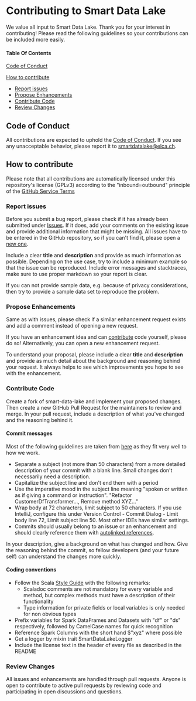 # Contributing to Smart Data Lake
We value all input to Smart Data Lake. Thank you for your interest in contributing!
Please read the following guidelines so your contributions can be included more easily. 
 
#### Table Of Contents
[Code of Conduct](#code-of-conduct)

[How to contribute](#how-to-contribute)
* [Report issues](#report-issues)
* [Propose Enhancements](#propose-enhancements)
* [Contribute Code](#contribute-code)
* [Review Changes](#review-changes)
 


## Code of Conduct
All contributions are expected to uphold the [Code of Conduct](CODE_OF_CONDUCT.md). 
If you see any unacceptable behavior, please report it to [smartdatalake@elca.ch](mailto:smartdatalake@elca.ch). 

## How to contribute
Please note that all contributions are automatically licensed under this repository's license (GPLv3) according to the "inbound=outbound" principle of the [GitHub Service Terms](https://help.github.com/en/github/site-policy/github-terms-of-service#6-contributions-under-repository-license)

### Report issues
Before you submit a bug report, please check if it has already been submitted under [Issues](https://github.com/smart-data-lake/smart-data-lake/issues).
If it does, add your comments on the existing issue and provide additional information that might be missing. 
All issues have to be entered in the GitHub repository, so if you can't find it, please open a [new one](https://github.com/smart-data-lake/smart-data-lake/issues/new).

Include a clear **title** and **description** and provide as much information as possible. 
Depending on the use case, try to include a minimum example so that the issue can be reproduced.
Include error messages and stacktraces, make sure to use proper markdown so your report is clear.

If you can not provide sample data, e.g. because of privacy considerations, then try to provide a sample data set to reproduce the problem.

### Propose Enhancements
Same as with issues, please check if a similar enhancement request exists and add a comment instead of opening a new request.

If you have an enhancement idea and can [contribute](#contribute-code) code yourself, please do so!
Alternatively, you can open a new enhancement request. 

To understand your proposal, please include a clear **title** and **description** and provide as much detail
about the background and reasoning behind your request. 
It always helps to see which improvements you hope to see with the enhancement.  

### Contribute Code
Create a fork of smart-data-lake and implement your proposed changes. 
Then create a new GitHub Pull Request for the maintainers to review and merge. 
In your pull request, include a description of what you've changed and the reasoning behind it. 

#### Commit messages
Most of the following guidelines are taken from [here](https://chris.beams.io/posts/git-commit/) as they fit very well to how we work.
* Separate a subject (not more than 50 characters) from a more detailed description of your commit with a blank line.
Small changes don't necessarily need a description.
* Capitalize the subject line and don't end them with a period
* Use the imperative mood in the subject line meaning "spoken or written as if giving a command or instruction".
"Refactor CustomerDfTransformer..., Remove method XYZ..."
* Wrap body at 72 characters, limit subject to 50 characters. 
If you use IntelliJ, configure this under Version Control - Commit Dialog - Limit body line 72, Limit subject line 50.
Most other IDEs have similar settings. 
* Commits should usually belong to an issue or an enhancement and should clearly reference them with [autolinked references](https://help.github.com/en/github/writing-on-github/autolinked-references-and-urls).

In your description, give a background on what has changed and how.
Give the reasoning behind the commit, so fellow developers (and your future self) can understand the changes more quickly.

#### Coding conventions
* Follow the Scala [Style Guide](https://docs.scala-lang.org/style/) with the following remarks:
  * Scaladoc comments are not mandatory for every variable and method, but complex methods must have a description of their functionality
  * Type information for private fields or local variables is only needed for non obvious types
* Prefix variables for Spark DataFrames and Datasets with "df" or "ds" respectively, followed by CamelCase names for quick recognition
* Reference Spark Columns with the short hand $"xyz" where possible
* Get a logger by mixin trait SmartDataLakeLogger
* Include the license text in the header of every file as described in the README

### Review Changes
All issues and enhancements are handled through pull requests. 
Anyone is open to contribute to active pull requests by reviewing code and participating in open discussions and questions.
